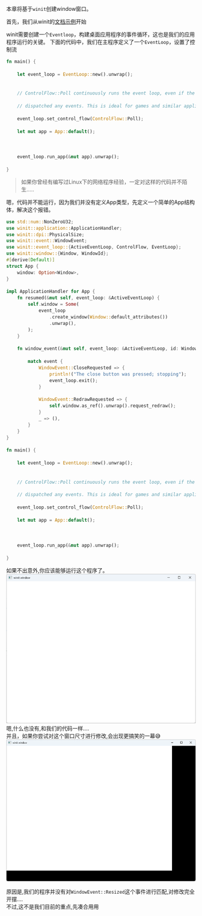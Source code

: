 
本章将基于`winit`创建window窗口。


首先，我们从winit的[文档示例](https://docs.rs/winit/latest/winit/)开始

winit需要创建一个`Eventloop`，构建桌面应用程序的事件循环，这也是我们的应用程序运行的关键。
下面的代码中，我们在主程序定义了一个`EventLoop`，设置了控制流
```rust
fn main() {

    let event_loop = EventLoop::new().unwrap();


    // ControlFlow::Poll continuously runs the event loop, even if the OS hasn't

    // dispatched any events. This is ideal for games and similar applications.

    event_loop.set_control_flow(ControlFlow::Poll);

    let mut app = App::default();

  

    event_loop.run_app(&mut app).unwrap();

}
```

> 如果你曾经有编写过Linux下的网络程序经验，一定对这样的代码并不陌生.....  



嗯，代码并不能运行，因为我们并没有定义App类型，先定义一个简单的App结构体，解决这个报错。
```rust
use std::num::NonZeroU32;
use winit::application::ApplicationHandler;
use winit::dpi::PhysicalSize;
use winit::event::WindowEvent;
use winit::event_loop::{ActiveEventLoop, ControlFlow, EventLoop};
use winit::window::{Window, WindowId};
#[derive(Default)]
struct App {
    window: Option<Window>,
}

impl ApplicationHandler for App {
    fn resumed(&mut self, event_loop: &ActiveEventLoop) {
        self.window = Some(
            event_loop
                .create_window(Window::default_attributes())
                .unwrap(),
        );
    }

    fn window_event(&mut self, event_loop: &ActiveEventLoop, id: WindowId, event: WindowEvent) {

        match event {
            WindowEvent::CloseRequested => {
                println!("The close button was pressed; stopping");
                event_loop.exit();
            }
            
            WindowEvent::RedrawRequested => {
                self.window.as_ref().unwrap().request_redraw();
            }
            _ => (),
        }
    }
}

fn main() {

    let event_loop = EventLoop::new().unwrap();


    // ControlFlow::Poll continuously runs the event loop, even if the OS hasn't

    // dispatched any events. This is ideal for games and similar applications.

    event_loop.set_control_flow(ControlFlow::Poll);

    let mut app = App::default();

  

    event_loop.run_app(&mut app).unwrap();

}
```

如果不出意外,你应该能够运行这个程序了。
![alt text](image_1/image_1_1.png)  
嗯,什么也没有,和我们的代码一样....  
并且，如果你尝试对这个窗口尺寸进行修改,会出现更搞笑的一幕😅
![alt text](image_1/image_1_2.png)  

原因是,我们的程序并没有对`WindowEvent::Resized`这个事件进行匹配,对修改完全开摆....  
不过,这不是我们目前的重点,先凑合用用